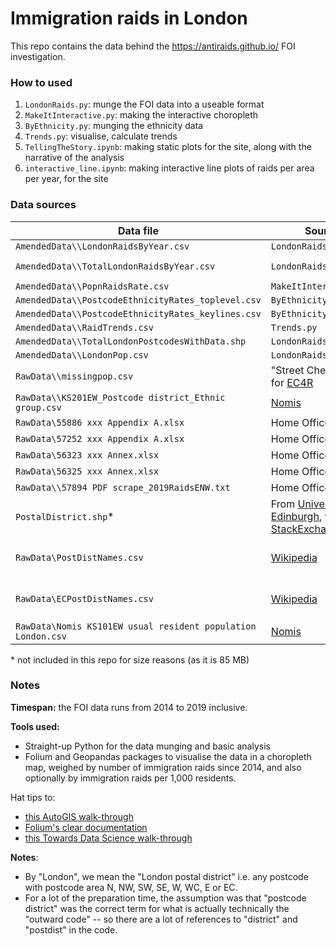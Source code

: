 # Immigration raids in London

This repo contains the data behind the https://antiraids.github.io/ FOI investigation.

### How to used

1. `LondonRaids.py`: munge the FOI data into a useable format
2. `MakeItInteractive.py`: making the interactive choropleth
3. `ByEthnicity.py`: munging the ethnicity data
4. `Trends.py`: visualise, calculate trends
5. `TellingTheStory.ipynb`: making static plots for the site, along with the narrative of the analysis
6. `interactive_line.ipynb`: making interactive line plots of raids per area per year, for the site

### Data sources

Data file | Source | Used in
----------|--------|--------
`AmendedData\\LondonRaidsByYear.csv` | `LondonRaids.py` |  `TellingTheStory.ipynb`
`AmendedData\\TotalLondonRaidsByYear.csv` | `LondonRaids.py` |  `TellingTheStory.ipynb`, `Trends.py`
`AmendedData\\PopnRaidsRate.csv` | `MakeItInteractive.py` | `TellingTheStory.ipynb`
`AmendedData\\PostcodeEthnicityRates_toplevel.csv` | `ByEthnicity.py` | `TellingTheStory.ipynb`
`AmendedData\\PostcodeEthnicityRates_keylines.csv` | `ByEthnicity.py` | `TellingTheStory.ipynb`
`AmendedData\\RaidTrends.csv` | `Trends.py` | `TellingTheStory.ipynb`
`AmendedData\\TotalLondonPostcodesWithData.shp` | `LondonRaids.py` | `MakeItInteractive.py`
`AmendedData\\LondonPop.csv` | `LondonRaids.py` | `MakeItInteractive.py`
`RawData\\missingpop.csv` | "Street Check" e.g. for [EC4R](https://www.streetcheck.co.uk/postcodedistrict/ec4r) | `MakeItInteractive.py`
`RawData\\KS201EW_Postcode district_Ethnic group.csv` | [Nomis](https://www.nomisweb.co.uk/census/2011/ks201ew) | `ByEthnicity.py`
`RawData\55886 xxx Appendix A.xlsx` | Home Office FOI | `LondonRaids.py`
`RawData\57252 xxx Appendix A.xlsx` | Home Office FOI | `LondonRaids.py`
`RawData\56323 xxx Annex.xlsx` | Home Office FOI | `LondonRaids.py`
`RawData\56325 xxx Annex.xlsx` | Home Office FOI | `LondonRaids.py`
`RawData\\57894 PDF scrape_2019RaidsENW.txt` | Home Office FOI | `LondonRaids.py`
`PostalDistrict.shp`\* | From [University of Edinburgh](https://doi.org/10.7488/ds/1947), via [StackExchange](https://gis.stackexchange.com/questions/32321/seeking-postcode-shapefiles-for-uk) | `LondonRaids.py`
`RawData\PostDistNames.csv` | [Wikipedia](https://en.wikipedia.org/w/index.php?title=London_postal_district&oldid=917085462) | `LondonRaids.py`, to assign names to postcode areas
`RawData\ECPostDistNames.csv` | [Wikipedia](https://en.wikipedia.org/wiki/EC_postcode_area) | `LondonRaids.py`, to assign names to postcode areas
`RawData\Nomis KS101EW usual resident population London.csv` | [Nomis](http://www.nomisweb.co.uk/census/2011/ks101ew) | `LondonRaids.py`

\* not included in this repo for size reasons (as it is 85 MB)

### Notes

**Timespan:** the FOI data runs from 2014 to 2019 inclusive.

**Tools used:**

- Straight-up Python for the data munging and basic analysis
- Folium and Geopandas packages to visualise the data in a choropleth map, weighed by number of immigration raids since 2014, and also optionally by immigration raids per 1,000 residents.

Hat tips to:

- [this AutoGIS walk-through](https://automating-gis-processes.github.io/2016/Lesson5-interactive-map-folium.html)
- [Folium's clear documentation](https://python-visualization.github.io/folium/quickstart.html#Choropleth-maps)
- [this Towards Data Science walk-through](https://towardsdatascience.com/lets-make-a-map-using-geopandas-pandas-and-matplotlib-to-make-a-chloropleth-map-dddc31c1983d)

**Notes**:

- By "London", we mean the "London postal district" i.e. any postcode with postcode area N, NW, SW, SE, W, WC, E or EC.
- For a lot of the preparation time, the assumption was that "postcode district" was the correct term for what is actually technically the "outward code" -- so there are a lot of references to "district" and "postdist" in the code.